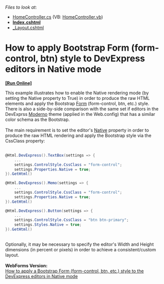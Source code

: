 <!-- default file list -->
*Files to look at*:

* [HomeController.cs](./CS/DXWebApplication1/Controllers/HomeController.cs) (VB: [HomeController.vb](./VB/DXWebApplication1/Controllers/HomeController.vb))
* **[Index.cshtml](./CS/DXWebApplication1/Views/Home/Index.cshtml)**
* [_Layout.cshtml](./CS/DXWebApplication1/Views/Shared/_Layout.cshtml)
<!-- default file list end -->
# How to apply Bootstrap Form (form-control, btn) style to DevExpress editors in Native mode
<!-- run online -->
**[[Run Online]](https://codecentral.devexpress.com/t263406)**
<!-- run online end -->


This example illustrates how to enable the Native rendering mode (by setting the Native property to True) in order to produce the raw HTML elements and apply the Bootstrap <a href="http://getbootstrap.com/css/#forms">Form</a> (form-control, btn, etc.) style.<br />There is also a side-by-side comparison with the same set if editors in the DevExprss <a href="https://demos.devexpress.com/ASP/Themes/Default.aspx?Theme=Moderno&Control=1">Moderno</a> theme (applied in the Web.config) that has a similar color schema as the Bootstrap.<br /><br />The main requirement is to set the editor's <a href="https://documentation.devexpress.com/#AspNet/CustomDocument11893">Native</a> property in order to produce the raw HTML rendering and apply the Bootstrap style via the CssClass property:<br /><br />


```cs
@Html.DevExpress().TextBox(settings => {
    ...
    settings.ControlStyle.CssClass = "form-control";
    settings.Properties.Native = true;
}).GetHtml()

@Html.DevExpress().Memo(settings => {
    ...
    settings.ControlStyle.CssClass = "form-control";
    settings.Properties.Native = true;
}).GetHtml()

@Html.DevExpress().Button(settings => {
    ...
    settings.ControlStyle.CssClass = "btn btn-primary";
    settings.Styles.Native = true;
}).GetHtml()
```


<br />Optionally, it may be necessary to specify the editor's Width and Height dimensions (in percent or pixels) in order to achieve a consistent/custom layout.<br /><br /><strong>WebForms Version:</strong><br /><a href="https://www.devexpress.com/Support/Center/p/T263405">How to apply a Bootstrap Form (form-control, btn, etc.) style to the DevExpress editors in Native mode</a>

<br/>


